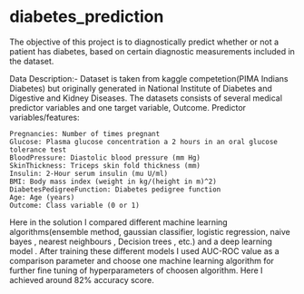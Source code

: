 # diabetes_prediction
The objective of this project is to diagnostically predict whether or not a patient has diabetes, based on certain diagnostic measurements included in the dataset.


Data Description:-
Dataset is taken from kaggle competetion(PIMA Indians Diabetes) but originally generated in National Institute of Diabetes and Digestive and Kidney Diseases.
The datasets consists of several medical predictor variables and one target variable, Outcome.
Predictor variables/features:

    Pregnancies: Number of times pregnant
    Glucose: Plasma glucose concentration a 2 hours in an oral glucose tolerance test
    BloodPressure: Diastolic blood pressure (mm Hg)
    SkinThickness: Triceps skin fold thickness (mm)
    Insulin: 2-Hour serum insulin (mu U/ml)
    BMI: Body mass index (weight in kg/(height in m)^2)
    DiabetesPedigreeFunction: Diabetes pedigree function
    Age: Age (years)
    Outcome: Class variable (0 or 1)

Here in the solution I compared different machine learning algorithms(ensemble method, gaussian classifier, logistic regression, naive bayes , nearest neighbours , Decision trees , etc.) and a deep learning model . 
After training these different models I used AUC-ROC value as a comparison parameter and choose one machine learning algorithm for further fine tuning of hyperparameters  of choosen algorithm.
Here I achieved around 82% accuracy score.
